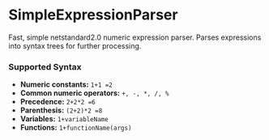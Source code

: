 # SimpleExpressionParser

Fast, simple netstandard2.0 numeric expression parser.  Parses expressions into syntax trees for further processing.  

### Supported Syntax

- **Numeric constants:** `1+1 =2`
- **Common numeric operators:** `+, -, *, /, %`
- **Precedence:** `2+2*2 =6`
- **Parenthesis:** `(2+2)*2 =8`
- **Variables:** `1+variableName`
- **Functions:** `1+functionName(args)`
